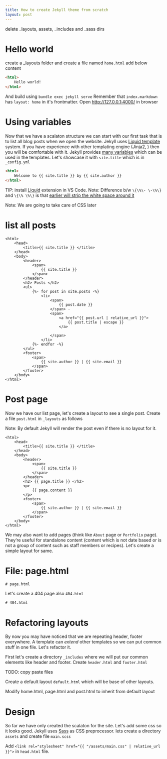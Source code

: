 ```yaml
---
title: How to create Jekyll theme from scratch
layout: post
---
```

delete _layouts, assets, _includes and _sass dirs

# Hello world
create a _layouts folder and create a file named `home.html` add below content

```html
<html>
    Hello world!
</html>
```
And build using `bundle exec jekyll serve`
Remember that `index.markdown` has `layout: home` in it's frontmatter. Open http://127.0.0.1:4000/ in browser

# Using variables
Now that we have a scalaton structure we can start with our first task that is to list all blog posts when we open the website. Jekyll uses [Liquid template](https://jekyllrb.com/docs/liquid/) system. If you have experience with other templating engine (Jinja2, ) then you will be comfortable with it. Jekyll provides [many variables](https://jekyllrb.com/docs/variables/) which can be used in the templates. Let's showcase it with `site.title` which is in `_config.yml`

```html
<html>
    Welcome to {{ site.title }} by {{ site.author }}
</html>
```

TIP: install [Liquid](https://marketplace.visualstudio.com/items?itemName=sissel.shopify-liquid) extension in VS Code.
Note: Difference b/w `\{\%\- \-\%\}` and `\{\% \%\}` is that [earlier will strip the white space around it](https://stackoverflow.com/questions/57865720/shopify-liquid-differences-between-and)

Note: We are going to take care of CSS later

# list all posts
```liquid
<html>
    <head>
        <title>{{ site.title }} </title>
    </head>
    <body>
        <header>
            <span>
                {{ site.title }}
            </span>
        </header>
        <h2> Posts </h2>
        <ul>
            {%- for post in site.posts -%}
                <li>
                    <span>
                        {{ post.date }}
                    </span> -
                    <span>
                        <a href="{{ post.url | relative_url }}">
                            {{ post.title | escape }}
                        </a>
                        
                    </span>
                </li>
            {%- endfor -%}
        </ul>
        <footer>
            <span>
                {{ site.author }} | {{ site.email }}
            </span>
        </footer>
    </body>
</html>
```

# Post page
Now we have our list page, let's create a layout to see a single post. Create a file `post.html` in `_layouts` as follows

Note: By default Jekyll will render the post even if there is no layout for it.

```liquid
<html>
    <head>
        <title>{{ site.title }} </title>
    </head>
    <body>
        <header>
            <span>
                {{ site.title }}
            </span>
        </header>
        <h2> {{ page.title }} </h2>
        <p>
            {{ page.content }}
        </p>
        <footer>
            <span>
                {{ site.author }} | {{ site.email }}
            </span>
        </footer>
    </body>
</html>

```

We may also want to add pages (think like `About` page or `Portfolio` page). They’re useful for standalone content (content which is not date based or is not a group of content such as staff members or recipes). Let's create a simple layout for same.

# File: page.html
```liquid
# page.html
```

Let's create a 404 page also `404.html`
```liquid
# 404.html
```

# Refactoring layouts
By now you may have noticed that we are repeating header, footer everywhere. A template can _extend_ other templates so we can put common stuff in one file. Let's refactor it.

First let's create a directory `_includes` where we will put our common elements like header and footer. Create `header.html` and `footer.html`

TODO: copy paste files

Create a default layout `default.html` which will be base of other layouts.

Modify home.html, page.html and post.html to inherit from default layout

# Design
So far we have only created the scalaton for the site. Let's add some css so it looks good. Jekyll uses [Sass](https://sass-lang.com/) as CSS preprocessor. lets create a directory `assets` and create file `main.scss`

Add `<link rel="stylesheet" href="{{ "/assets/main.css" | relative_url }}">` in `head.html` file.

